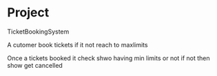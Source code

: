 # Project
TicketBookingSystem

A cutomer book tickets if it not reach to maxlimits

Once a tickets booked it check shwo having min limits or not if not then show get cancelled
